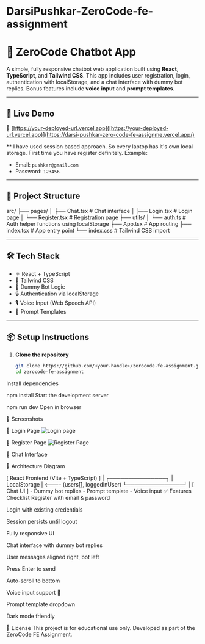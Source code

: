 # DarsiPushkar-ZeroCode-fe-assignment
# 💬 ZeroCode Chatbot App

A simple, fully responsive chatbot web application built using **React**, **TypeScript**, and **Tailwind CSS**. This app includes user registration, login, authentication with localStorage, and a chat interface with dummy bot replies. Bonus features include **voice input** and **prompt templates**.

---

## 🚀 Live Demo

🔗 [https://your-deployed-url.vercel.app]([https://your-deployed-url.vercel.app)](https://darsi-pushkar-zero-code-fe-assignme.vercel.app/)

** I have used session based approach. So every laptop has it's own local storage. First time you have register definitely.
Example:
- Email: `pushkar@gmail.com`  
- Password: `123456`

---

## 📁 Project Structure

src/
├── pages/
│ ├── Chat.tsx # Chat interface
│ ├── Login.tsx # Login page
│ └── Register.tsx # Registration page
├── utils/
│ └── auth.ts # Auth helper functions using localStorage
├── App.tsx # App routing
├── index.tsx # App entry point
└── index.css # Tailwind CSS import


---

## 🛠️ Tech Stack

- ⚛️ React + TypeScript
- 💨 Tailwind CSS
- 🧠 Dummy Bot Logic
- 🔒 Authentication via localStorage
- 🎙️ Voice Input (Web Speech API)
- 📑 Prompt Templates

---

## 📦 Setup Instructions

1. **Clone the repository**

   ```bash
   git clone https://github.com/<your-handle>/zerocode-fe-assignment.git
   cd zerocode-fe-assignment
Install dependencies


npm install
Start the development server


npm run dev
Open in browser


📸 Screenshots

🔐 Login Page
![Login page](https://github.com/DarsiPushkar/DarsiPushkar-ZeroCode-fe-assignment/blob/main/Screenshot%20(9).png?raw=true)

📝 Register Page
![Register Page](https://github.com/DarsiPushkar/DarsiPushkar-ZeroCode-fe-assignment/blob/main/Screenshot%20(10).png?raw=true)

💬 Chat Interface

🧱 Architecture Diagram

[ React Frontend (Vite + TypeScript) ]
        |
  ┌───────────────┐
  | LocalStorage  | <---- (users[], loggedInUser)
  └───────────────┘
        |
    [ Chat UI ]
    - Dummy bot replies
    - Prompt template
    - Voice input
✅ Features Checklist
 Register with email & password

 Login with existing credentials

 Session persists until logout

 Fully responsive UI

 Chat interface with dummy bot replies

 User messages aligned right, bot left

 Press Enter to send

 Auto-scroll to bottom

 Voice input support 🎤

 Prompt template dropdown

 Dark mode friendly

📜 License
This project is for educational use only. Developed as part of the ZeroCode FE Assignment.







